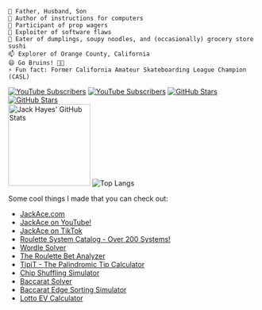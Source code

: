     🔭 Father, Husband, Son
    🌱 Author of instructions for computers
    👯 Participant of prop wagers
    🤔 Exploiter of software flaws
    💬 Eater of dumplings, soupy noodles, and (occasionally) grocery store sushi
    📫 Explorer of Orange County, California
    😄 Go Bruins! 💙💛
    ⚡ Fun fact: Former California Amateur Skateboarding League Champion (CASL)

<div class="row">
    <a href="https://www.youtube.com/channel/UCINg22R9y7_qrYXH1zWwIVQ"><img alt="YouTube Subscribers" src="https://img.shields.io/youtube/channel/subscribers/UCINg22R9y7_qrYXH1zWwIVQ?style=social" /></a>
    <a href="https://www.youtube.com/channel/UCINg22R9y7_qrYXH1zWwIVQ"><img alt="YouTube Subscribers" src="https://img.shields.io/youtube/channel/views/UCINg22R9y7_qrYXH1zWwIVQ?style=social" /></a>
    <a href="https://twitter.com/JackAce"><img alt="GitHub Stars" src="https://img.shields.io/twitter/follow/jackace?style=social" /></a>
    <a href="https://github.com/JackAce"><img alt="GitHub Stars" src="https://img.shields.io/github/stars/JackAce?style=social" /></a>
</div>

<div class="row">
  <img alt="Jack Hayes' GitHub Stats" src="https://github-readme-stats.vercel.app/api?username=JackAce&show_icons=true" height="165" />
  <img alt="Top Langs" src="https://github-readme-stats.vercel.app/api/top-langs/?username=JackAce&layout=compact" />
</div>


Some cool things I made that you can check out:

* [JackAce.com](https://www.jackace.com)
* [JackAce on YouTube!](https://www.youtube.com/@JackAceDotCom)
* [JackAce on TikTok](https://www.tiktok.com/@jackace.com)
* [Roulette System Catalog - Over 200 Systems!](https://www.jackace.com/gambling/roulette/systems/)
* [Wordle Solver](https://www.jackace.com/games/wordle/solver/)
* [The Roulette Bet Analyzer](https://www.jackace.com/gambling/roulette/bet-analyzer/)
* [TipiT - The Palindromic Tip Calculator](https://tipit.jackace.com/)
* [Chip Shuffling Simulator](https://chipsimulator.jackace.com/)
* [Baccarat Solver](https://gto-baccarat.jackace.com/)
* [Baccarat Edge Sorting Simulator](https://edgesorter.jackace.com/)
* [Lotto EV Calculator](https://lottoev.jackace.com/)



